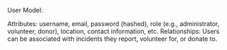 User Model:

Attributes: username, email, password (hashed), role (e.g., administrator, volunteer, donor), location, contact information, etc.
Relationships: Users can be associated with incidents they report, volunteer for, or donate to.
